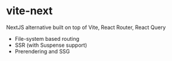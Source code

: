 # vite-next

NextJS alternative built on top of Vite, React Router, React Query

* File-system based routing
* SSR (with Suspense support)
* Prerendering and SSG
